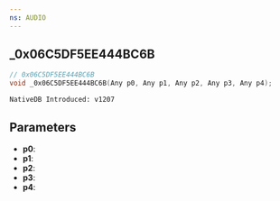 ```yaml
---
ns: AUDIO
---
```

## _0x06C5DF5EE444BC6B

```c
// 0x06C5DF5EE444BC6B
void _0x06C5DF5EE444BC6B(Any p0, Any p1, Any p2, Any p3, Any p4);
```

```
NativeDB Introduced: v1207
```

## Parameters
* **p0**:
* **p1**:
* **p2**:
* **p3**:
* **p4**:
